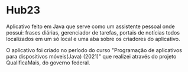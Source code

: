 # Hub23

Aplicativo feito em Java que serve como um assistente pessoal onde possui: frases diárias, gerenciador de tarefas, portais de notícias todos localizados em um só local e uma aba sobre os criadores do aplicativo.

O aplicativo foi criado no período do curso "Programação de aplicativos para dispositivos móveis(Java) (2021)" que realizei através do projeto QualificaMais, do governo federal.
